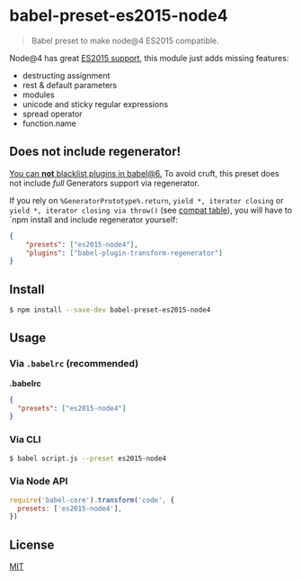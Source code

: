 # babel-preset-es2015-node4

> Babel preset to make node@4 ES2015 compatible.

Node@4 has great [ES2015 support](https://nodejs.org/en/docs/es6/),
this module just adds missing features:
- destructing assignment
- rest & default parameters
- modules
- unicode and sticky regular expressions
- spread operator
- function.name

## Does not include regenerator!
[You can **not** blacklist plugins in babel@6.](https://github.com/babel/babel/issues/3016) To avoid cruft, this preset does not include *full* Generators support via regenerator.

If you rely on `%GeneratorPrototype%.return`, `yield *, iterator closing` or `yield *, iterator closing via throw()` (see [compat table](https://kangax.github.io/compat-table/es6/#test-generators)), you will have to `npm install and include regenerator yourself:

```json
{
	"presets": ["es2015-node4"],
	"plugins": ["babel-plugin-transform-regenerator"]
}
```

## Install

```sh
$ npm install --save-dev babel-preset-es2015-node4
```

## Usage

### Via `.babelrc` (recommended)

**.babelrc**

```json
{
  "presets": ["es2015-node4"]
}
```

### Via CLI

```sh
$ babel script.js --preset es2015-node4
```

### Via Node API

```javascript
require('babel-core').transform('code', {
  presets: ['es2015-node4'],
})
```

## License

[MIT](./LICENSE)
